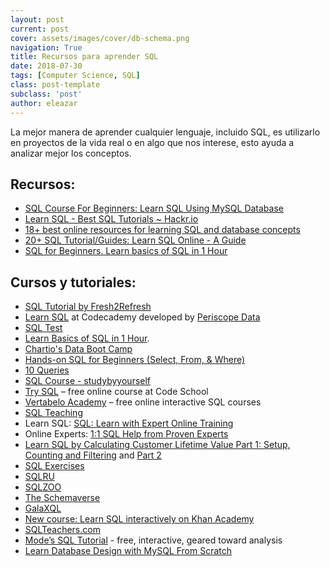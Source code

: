 ```yaml
---
layout: post
current: post
cover: assets/images/cover/db-schema.png
navigation: True
title: Recursos para aprender SQL
date: 2018-07-30
tags: [Computer Science, SQL]
class: post-template
subclass: 'post'
author: eleazar
---
```


La mejor manera de aprender cualquier lenguaje, incluido SQL, es utilizarlo en proyectos de la vida real o en algo que nos interese, esto ayuda a analizar mejor los conceptos.

## Recursos:

- [SQL Course For Beginners: Learn SQL Using MySQL Database](https://www.udemy.com/sqlcourse/?couponCode=SQLOFFER)
- [Learn SQL - Best SQL Tutorials ~ Hackr.io](https://hackr.io/tutorials/learn-sql)
- [18+ best online resources for learning SQL and database concepts](http://www.vertabelo.com/blog/notes-from-the-lab/18-best-online-resources-for-learning-sql-and-database)
- [20+ SQL Tutorial/Guides: Learn SQL Online - A Guide](https://www.codementor.io/learn-sql-online)
- [SQL for Beginners. Learn basics of SQL in 1 Hour](https://www.youtube.com/watch?v=7Vtl2WggqOg)

## Cursos y tutoriales:

- [SQL Tutorial by Fresh2Refresh](http://fresh2refresh.com/sql-tutorial/)
- [Learn SQL](https://www.codecademy.com/learn/learn-sql) at Codecademy developed by [Periscope Data](https://www.periscopedata.com/)
- [SQL Test](http://sqltest.net/)
- [Learn Basics of SQL in 1 Hour](https://www.youtube.com/watch?v=7Vtl2WggqOg).
- [Chartio's Data Boot Camp](http://bootcamp.chartio.com/?utm_campaign=bp&utm_content=11&utm_medium=referral&utm_source=quora)
- [Hands-on SQL for Beginners (Select, From, & Where)](http://www.learntosql.com/course/hands-on-sql-for-beginners-select-from-where/)
- [10 Queries](http://www.learntosql.com/course/10-queries/)
- [SQL Course - studybyyourself](http://www.studybyyourself.com/seminar/sql/course?lang=en)
- [Try SQL](http://campus.codeschool.com/courses/try-sql/contents) – free online course at Code School
- [Vertabelo Academy](https://academy.vertabelo.com/) – free online interactive SQL courses
- [SQL Teaching](http://www.sqlteaching.com/)
- Learn SQL: [SQL: Learn with Expert Online Training](https://www.codementor.io/sql)
- Online Experts: [1:1 SQL Help from Proven Experts](https://www.codementor.io/sql-experts)
- [Learn SQL by Calculating Customer Lifetime Value Part 1: Setup, Counting and Filtering](https://blog.treasuredata.com/blog/2014/12/05/learn-sql-by-calculating-customer-lifetime-value-part-1/) and [Part 2](https://blog.treasuredata.com/blog/2015/02/05/learn-sql-by-calculating-customer-lifetime-value-part-2/)
- [SQL Exercises](http://www.sql-ex.ru/)
- [SQLRU](http://www.sql-tutorial.ru/)
- [SQLZOO](http://sqlzoo.net/)
- [The Schemaverse](http://schemaverse.com/)
- [GalaXQL](http://sol.gfxile.net/galaxql.html)
- [New course: Learn SQL interactively on Khan Academy](http://cs-blog.khanacademy.org/2015/05/just-released-full-introductory-sql.html)
- [SQLTeachers.com](http://www.sqlteachers.com/)
- [Mode’s SQL Tutorial](https://community.modeanalytics.com/sql/tutorial/introduction-to-sql/) - free, interactive, geared toward analysis
- [Learn Database Design with MySQL From Scratch](https://www.eduonix.com/courses/Web-Development/Learn-Database-Design-with-MySQL-From-Scratch)
